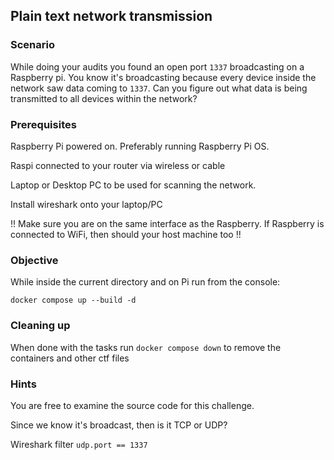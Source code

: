 ## Plain text network transmission

### Scenario 

While doing your audits you found an open port `1337` broadcasting on a Raspberry pi. You know it's broadcasting because every device inside the network saw data coming to `1337`. Can you figure out what data is being transmitted to all devices within the network?

### Prerequisites

Raspberry Pi powered on. Preferably running Raspberry Pi OS.

Raspi connected to your router via wireless or cable

Laptop or Desktop PC to be used for scanning the network.

Install wireshark onto your laptop/PC

!! Make sure you are on the same interface as the Raspberry. If Raspberry is connected to WiFi, then should your host machine too !!

### Objective

While inside the current directory and on Pi run from the console:

`docker compose up --build -d`


### Cleaning up

When done with the tasks run `docker compose down` to remove the containers and other ctf files

### **Hints**

You are free to examine the source code for this challenge.

Since we know it's broadcast, then is it TCP or UDP?

Wireshark filter `udp.port == 1337`

